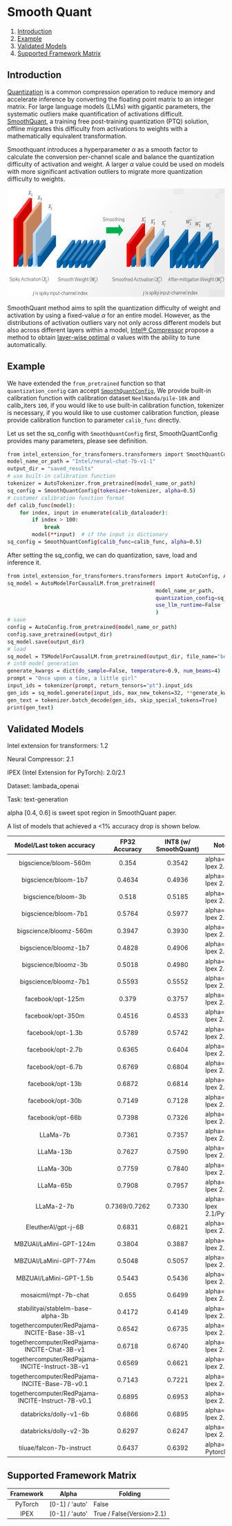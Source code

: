 # Smooth Quant

1. [Introduction](#Introduction)
2. [Example](#Example)
3. [Validated Models](#Validated-Models)
4. [Supported Framework Matrix](#Supported-Framework-Matrix)

## Introduction
[Quantization](https://github.com/intel/intel-extension-for-transformers/blob/main/docs/quantization.md) is a common compression operation to reduce memory and accelerate inference by converting the floating point matrix to an integer matrix. For large language models (LLMs) with gigantic parameters, the systematic outliers make quantification of activations difficult.  [SmoothQuant](https://arxiv.org/abs/2211.10438), a training free post-training quantization (PTQ) solution, offline migrates this difficulty from activations to weights with a mathematically equivalent transformation. 


Smoothquant introduces a hyperparameter $\alpha$ as a smooth factor to calculate the conversion per-channel scale and balance the quantization difficulty of activation and weight. A larger $\alpha$ value could be used on models with more significant activation outliers to migrate more quantization difficulty to weights.
<div align="center">
    <img src="./imgs/smoothquant.png" height="250"/>
</div>

SmoothQuant method aims to split the quantization difficulty of weight and activation by using a fixed-value $\alpha$ for an entire model. However, as the distributions of activation outliers vary not only across different models but also across different layers within a model, [Intel® Compressor](https://github.com/intel/neural-compressor) propose a method to obtain [layer-wise optimal](https://github.com/intel/neural-compressor/blob/master/docs/source/smooth_quant.md#our-enhancement) $\alpha$ values with the ability to tune automatically.


## Example
We have extended the `from_pretrained` function so that `quantization_config` can accept [`SmoothQuantConfig`](https://github.com/intel/intel-extension-for-transformers/blob/main/intel_extension_for_transformers/transformers/utils/quantization_config.py#L251), We provide built-in calibration function with calibration dataset `NeelNanda/pile-10k` and calib_iters `100`, if you would like to use built-in calibration function, tokenizer is necessary, if you would like to use customer calibration function, please provide calibration function to parameter `calib_func` directly.

Let us set the sq_config with `SmoothQuantConfig` first, SmoothQuantConfig provides many parameters, please see definition.
```bash
from intel_extension_for_transformers.transformers import SmoothQuantConfig, AutoTokenizer
model_name_or_path = "Intel/neural-chat-7b-v1-1"
output_dir = "saved_results"
# use built-in calibration function
tokenizer = AutoTokenizer.from_pretrained(model_name_or_path)
sq_config = SmoothQuantConfig(tokenizer=tokenizer, alpha=0.5)
# customer calibration function format
def calib_func(model):
    for index, input in enumerate(calib_dataloader):
        if index > 100:
            break
        model(**input)  # if the input is dictionary
sq_config = SmoothQuantConfig(calib_func=calib_func, alpha=0.5)
```
After setting the sq_config, we can do quantization, save, load and inference it.
```bash
from intel_extension_for_transformers.transformers import AutoConfig, AutoModelForCausalLM
sq_model = AutoModelForCausalLM.from_pretrained(
                                                model_name_or_path,
                                                quantization_config=sq_config,
                                                use_llm_runtime=False
                                                )
# save
config = AutoConfig.from_pretrained(model_name_or_path)
config.save_pretrained(output_dir)
sq_model.save(output_dir)
# load
sq_model = TSModelForCausalLM.from_pretrained(output_dir, file_name="best_model.pt")
# int8 model generation
generate_kwargs = dict(do_sample=False, temperature=0.9, num_beams=4)
prompt = "Once upon a time, a little girl"
input_ids = tokenizer(prompt, return_tensors="pt").input_ids
gen_ids = sq_model.generate(input_ids, max_new_tokens=32, **generate_kwargs)
gen_text = tokenizer.batch_decode(gen_ids, skip_special_tokens=True)
print(gen_text)
```

## Validated Models
Intel extension for transformers: 1.2

Neural Compressor: 2.1

IPEX (Intel Extension for PyTorch): 2.0/2.1

Dataset: lambada_openai

Task: text-generation

alpha [0.4, 0.6] is sweet spot region in SmoothQuant paper.

A list of models that achieved a <1% accuracy drop is shown below.

| Model/Last token accuracy |  FP32 Accuracy   | INT8 (w/ SmoothQuant) | Notes |
|:----------:|:------:|:------:|-----------------------------------|
| bigscience/bloom-560m | 0.354 | 0.3542 | alpha=0.5, Ipex 2.1 |
| bigscience/bloom-1b7  | 0.4634 | 0.4936 | alpha=0.5, Ipex 2.0 |
| bigscience/bloom-3b   | 0.518 | 0.5185 | alpha=0.8, Ipex 2.1 | 
| bigscience/bloom-7b1  | 0.5764 | 0.5977 | alpha=0.5, Ipex 2.0 |
| bigscience/bloomz-560m  | 0.3947 | 0.3930 | alpha=0.8, Ipex 2.1 |
| bigscience/bloomz-1b7  | 0.4828 | 0.4906 | alpha=0.5, Ipex 2.1 |
| bigscience/bloomz-3b   | 0.5018 | 0.4980 | alpha=0.5, Ipex 2.1 | 
| bigscience/bloomz-7b1  | 0.5593 | 0.5552 | alpha=0.5, Ipex 2.1 |
| facebook/opt-125m   | 0.379 | 0.3757 | alpha=0.5, Ipex 2.1 |
| facebook/opt-350m   | 0.4516 | 0.4533 | alpha=0.8, Ipex 2.1 |
| facebook/opt-1.3b   | 0.5789 | 0.5742 | alpha=0.8, Ipex 2.0 |
| facebook/opt-2.7b   | 0.6365 | 0.6404 | alpha=0.5, Ipex 2.0 |
| facebook/opt-6.7b   | 0.6769 | 0.6804 | alpha=0.5, Ipex 2.0 |
| facebook/opt-13b   | 0.6872 | 0.6814 | alpha=0.5, Ipex 2.1 |
| facebook/opt-30b   | 0.7149 | 0.7128 | alpha=0.5, Ipex 2.1 |
| facebook/opt-66b   | 0.7398 | 0.7326 | alpha=0.5, Ipex 2.1 |       
| LLaMa-7b | 0.7361 | 0.7357 | alpha=0.8, Ipex 2.1 |
| LLaMa-13b | 0.7627 | 0.7590 | alpha=0.7, Ipex 2.1 |
| LLaMa-30b | 0.7759 | 0.7840 | alpha=0.7, Ipex 2.1 |
| LLaMa-65b | 0.7908 | 0.7957 | alpha=0.9, Ipex 2.1 |
| LLaMa-2-7b | 0.7369/0.7262 | 0.7330 | alpha=Auto, Ipex 2.1/Pytorch |
| EleutherAI/gpt-j-6B | 0.6831 | 0.6821 | alpha=1.0, Ipex 2.1 |
| MBZUAI/LaMini-GPT-124m | 0.3804 | 0.3887 | alpha=0.5, Ipex 2.1 |
| MBZUAI/LaMini-GPT-774m | 0.5048 | 0.5057 | alpha=0.5, Ipex 2.1 |
| MBZUAI/LaMini-GPT-1.5b | 0.5443 | 0.5436 | alpha=0.5, Ipex 2.1 |
| mosaicml/mpt-7b-chat | 0.655 | 0.6499 | alpha=0.7, Ipex 2.1 |
| stabilityai/stablelm-base-alpha-3b | 0.4172 | 0.4149 | alpha=0.6, Ipex 2.1 |
| togethercomputer/RedPajama-INCITE-Base-3B-v1 | 0.6542 | 0.6735 | alpha=0.5, Ipex 2.1 |
| togethercomputer/RedPajama-INCITE-Chat-3B-v1 | 0.6718 | 0.6740 | alpha=0.5, Ipex 2.0 |
| togethercomputer/RedPajama-INCITE-Instruct-3B-v1 | 0.6569 | 0.6621 | alpha=0.5, Ipex 2.0 |
| togethercomputer/RedPajama-INCITE-Base-7B-v0.1 | 0.7143 | 0.7221 | alpha=0.5, Ipex 2.0 |
| togethercomputer/RedPajama-INCITE-Instruct-7B-v0.1 | 0.6895 | 0.6953 | alpha=0.5, Ipex 2.0 |
| databricks/dolly-v1-6b | 0.6866 | 0.6895 | alpha=0.8, Ipex 2.1 |
| databricks/dolly-v2-3b | 0.6297 | 0.6247 | alpha=0.5, Ipex 2.1 |
| tiiuae/falcon-7b-instruct | 0.6437 | 0.6392 | alpha=0.7, Pytorch |

## Supported Framework Matrix

| Framework | Alpha        | Folding    |
|:---------:|--------------|------------|
| PyTorch   | [0-1] / 'auto' | False      |
| IPEX      | [0-1] / 'auto' | True / False(Version>2.1) |

